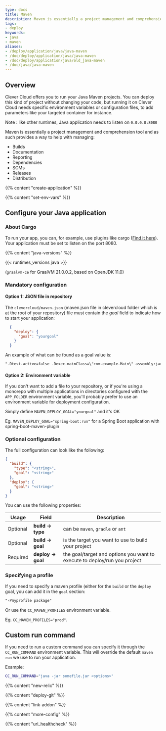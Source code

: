 ```yaml
---
type: docs
title: Maven
description: Maven is essentially a project management and comprehension tool…
tags:
- deploy
keywords:
- java
- maven
aliases:
- /deploy/application/java/java-maven
- /doc/deploy/application/java/java-maven
- /doc/deploy/application/java/old_java-maven
- /doc/java/java-maven
---
```


## Overview

Clever Cloud offers you to run your Java Maven projects. You can deploy this kind of project without changing your code, but running it on Clever Cloud needs specific environment variables or configuration files, to add parameters like your targeted container for instance.

Note : like other runtimes, Java application needs to listen on `0.0.0.0:8080`

Maven is essentially a project management and comprehension tool and as such provides a way to help with managing:

* Builds
* Documentation
* Reporting
* Dependencies
* SCMs
* Releases
* Distribution

{{% content "create-application" %}}

{{% content "set-env-vars" %}}

## Configure your Java application

### About Cargo

To run your app, you can, for example, use plugins like cargo ([Find it here](https://codehaus-cargo.github.io/cargo/Maven+3+Plugin.html)).
Your application must be set to listen on the port 8080.

{{% content "java-versions" %}}

{{< runtimes_versions java >}}

(`graalvm-ce` for GraalVM 21.0.0.2, based on OpenJDK 11.0)

### Mandatory configuration

#### Option 1: JSON file in repository

The `clevercloud/maven.json` (maven.json file in clevercloud folder which is at the root of your repository) file must contain the _goal_ field to indicate how to start your application:

```json
  {
    "deploy": {
      "goal": "yourgoal"
    }
  }
```

An example of what can be found as a goal value is:

```txt
"-Dtest.active=false -Dexec.mainClass=\"com.example.Main\" assembly:jar-with-dependencies exec:java"
```

#### Option 2: Environment variable

If you don't want to add a file to your repository, or if you're using a monorepo with multiple applications in directories configured with the `APP_FOLDER` environment variable, you'll probably prefer to use an environment variable for deployment configuration.

Simply define `MAVEN_DEPLOY_GOAL="yourgoal"` and it's OK

Eg. `MAVEN_DEPLOY_GOAL="spring-boot:run"` for a Spring Boot application with spring-boot-maven-plugin

### Optional configuration

The full configuration can look like the following:

```json
{
  "build": {
    "type": "<string>",
    "goal": "<string>"
  },
  "deploy": {
    "goal": "<string>"
  }
}
```

You can use the following properties:

| Usage    | Field             | Description                                                               |
|----------|-------------------|---------------------------------------------------------------------------|
| Optional | **build → type**  | can be `maven`, `gradle` or `ant`                                         |
| Optional | **build → goal**  | is the target you want to use to build your project                       |
| Required | **deploy → goal** | the goal/target and options you want to execute to deploy/run you project |

### Specifying a profile

If you need to specify a maven profile (either for the `build` or the `deploy` goal, you can add it in the `goal` section:

```txt
"-Pmyprofile package"
```

Or use the `CC_MAVEN_PROFILES` environment variable.

Eg. `CC_MAVEN_PROFILES="prod"`.

## Custom run command

If you need to run a custom command
you can specify it through the `CC_RUN_COMMAND` environment variable.
This will override the default `maven run` we use to run your application.

Example:

```bash
CC_RUN_COMMAND="java -jar somefile.jar <options>"
```

 {{% content "new-relic" %}}

 {{% content "deploy-git" %}}

 {{% content "link-addon" %}}

{{% content "more-config" %}}

{{% content "url_healthcheck" %}}
